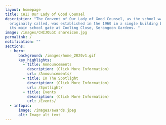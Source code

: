 ```yaml
---
layout: homepage
title: CHIJ Our Lady of Good Counsel
description: "The Convent of Our Lady of Good Counsel, as the school was
  originally called, was established in the 1960 in a single building block with
  its main school gate at Cooling Close, Serangoon Gardens. "
image: /images/CHIJOLGC shareicon.jpg
permalink: /
notification: ""
sections:
  - hero:
      background: /images/home_2020v1.gif
      key_highlights:
        - title: Announcements
          description: (Click More Information)
          url: /Announcements/
        - title: In The Spotlight
          description: (Click More Information)
          url: /Spotlight/
        - title: Events
          description: (Click More Information)
          url: /Events/
  - infopic:
      image: /images/awards.jpeg
      alt: Image alt text
---
```

